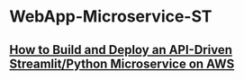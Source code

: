 # WebApp-Microservice-ST

## [How to Build and Deploy an API-Driven Streamlit/Python Microservice on AWS](https://dev.to/aws-builders/how-to-build-and-deploy-an-api-driven-streamlitpython-microservice-on-aws-3bkj)
